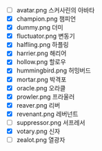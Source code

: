 - [ ] avatar.png 스커사린의 아바타
- [X] champion.png 챔피언
- [X] dummy.png 더미
- [X] fluctuator.png 변동기
- [X] halfling.png 하플링
- [X] harrier.png 해리어
- [X] hollow.png 할로우
- [X] hummingbird.png 허밍버드
- [X] mortar.png 박격포
- [X] oracle.png 오라클
- [X] prowler.png 프라울러
- [X] reaver.png 리버
- [X] revenant.png 레버넌트
- [ ] suppressor.png 서프레서
- [X] votary.png 신자
- [ ] zealot.png 열광자
